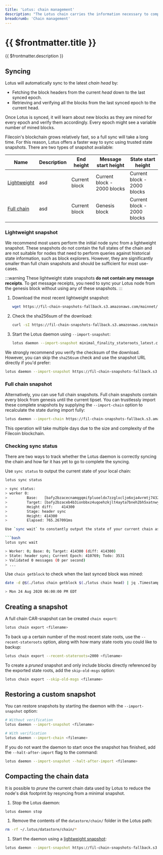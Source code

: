 ```yaml
---
title: 'Lotus: chain management'
description: "The Lotus chain carries the information necessary to compute the current state of the Filecoin network. This guide explains how to manage several aspects of the chain, including how to decrease your node's sync-time by loading the chain from a snapshot."
breadcrumb: 'Chain management'
---
```


# {{ $frontmatter.title }}

{{ $frontmatter.description }}

## Syncing

Lotus will automatically sync to the latest _chain head_ by:

- Fetching the block headers from the current _head_ down to the last synced epoch.
- Retrieving and verifying all the blocks from the last synced epoch to the current head.

Once Lotus is synced, it will learn about new blocks as they are mined for every epoch and verify them accordingly. Every epoch might see a variable number of mined blocks.

Filecoin's blockchain grows relatively fast, so a full sync will take a long time. For this reason, Lotus offers a faster way to sync using trusted state snapshots. There are two types of snapshot available:

| Name                                 | Description | End height    | Message start height        | State start height          |
| ------------------------------------ | ----------- | ------------- | --------------------------- | --------------------------- |
| [Lightweight](#lightweight-snapshot) | asd         | Current block | Current block - 2000 blocks | Current block - 2000 blocks |
| [Full chain](#full-chain-snapshot)   | asd         | Current block | Genesis block               | Current block - 2000 blocks |

### Lightweight snapshot

We recommend most users perform the initial node sync from a lightweight snapshot. These snapshots do not contain the full states of the chain and are not suitable for nodes that need to perform queries against historical state information, such as block explorers. However, they are significantly smaller than full chain snapshots and should be sufficient for most use-cases.

:::warning
These lightweight state snapshots **do not contain any message receipts**. To get message receipts, you need to sync your Lotus node from the genesis block without using any of these snapshots.
:::

1.  Download the most recent lightweight snapshot:

    ```bash
    wget https://fil-chain-snapshots-fallback.s3.amazonaws.com/mainnet/minimal_finality_stateroots_latest.car
    ```

1.  Check the sha256sum of the download:

    ```bash
    curl -sI https://fil-chain-snapshots-fallback.s3.amazonaws.com/mainnet/minimal_finality_stateroots_latest.car | perl -ne '/^x-amz-website-redirect-location:(.+)\.car\s\*$/ && print "$1.sha256sum"' | xargs curl -s
    ```

1.  Start the Lotus daemon using `--import-snapshot`:

    ```bash
    lotus daemon --import-snapshot minimal_finality_stateroots_latest.car
    ```

We strongly recommend you verify the checksum of the download. However, you can skip the `sha256sum` check and use the snapshot URL directly if you'd prefer:

```bash
lotus daemon --import-snapshot https://fil-chain-snapshots-fallback.s3.amazonaws.com/mainnet/minimal_finality_stateroots_latest.car
```

### Full chain snapshot

Alternatively, you can use full chain snapshots. Full chain snapshots contain every block from genesis until the current tipset. You can trustlessly import these complete snapshots by supplying the `--import-chain` option to recalculate the state during import fully:

```sh
lotus daemon --import-chain https://fil-chain-snapshots-fallback.s3.amazonaws.com/mainnet/complete_chain_with_finality_stateroots_latest.car
```

This operation will take multiple days due to the size and complexity of the Filecoin blockchain.

### Checking sync status

There are two ways to track whether the Lotus daemon is correctly syncing the chain and how far it has yet to go to complete the syncing.

Use `sync status` to output the current state of your local chain:

````sh
lotus sync status

> sync status:
> worker 0:
>         Base:   [bafy2bzacecnamqgqmifpluoeldx7zzglxcljo6oja4vrmtj7432rphldpdmm2]
>         Target: [bafy2bzaceb4b3ionbbxz4uqoehzkjlt4ayta7bneh2bh5xatnwypeuqypebmw bafy2bzaceb2uct4pawanule5bt2ivepcgqls6e6f52lccofvdyfynyfnsa3aa bafy2bzacealylayv2mpgx7wkf54diu6vqmw5yubdgkauii7q2fb7hvwk4343i] (414300)
>         Height diff:    414300
>         Stage: header sync
>         Height: 414300
>         Elapsed: 765.267091ms

Use `sync wait` to constantly output the state of your current chain as an ongoing process:

```bash
lotus sync wait

> Worker: 0; Base: 0; Target: 414300 (diff: 414300)
> State: header sync; Current Epoch: 410769; Todo: 3531
> Validated 0 messages (0 per second)
> ...
````

Use `chain getblock` to check when the last synced block was mined:

```bash
date -d @$(./lotus chain getblock $(./lotus chain head) | jq .Timestamp)

> Mon 24 Aug 2020 06:00:00 PM EDT
```

## Creating a snapshot

A full chain CAR-snapshot can be created `chain export`:

```bash
lotus chain export <filename>
```

To back up a certain number of the most recent state roots, use the `--recent-stateroots` option, along with how many state roots you could like to backup:

```bash
lotus chain export --recent-stateroots=2000 <filename>
```

To create a _pruned_ snapshot and only include blocks directly referenced by the exported state roots, add the `skip-old-msgs` option:

```bash
lotus chain export --skip-old-msgs <filename>
```

## Restoring a custom snapshot

You can restore snapshots by starting the daemon with the `--import-snapshot` option:

```bash
# Without verification
lotus daemon --import-snapshot <filename>

# With verification
lotus daemon --import-chain <filename>
```

If you do not want the daemon to start once the snapshot has finished, add the `--halt-after-import` flag to the command:

```bash
lotus daemon --import-snapshot --halt-after-import <filename>
```

## Compacting the chain data

It is possible to _prune_ the current chain data used by Lotus to reduce the node's disk footprint by resyncing from a minimal snapshot.

1. Stop the Lotus daemon:

```bash
lotus daemon stop
```

1. Remove the contents of the `datastore/chain/` folder in the Lotus path:

```bash
rm -rf ~/.lotus/datastore/chain/*
```

1. Start the daemon using a [lightweight snapshot](#lightweight-snapshot):

```bash
lotus daemon --import-snapshot https://fil-chain-snapshots-fallback.s3.amazonaws.com/mainnet/minimal_finality_stateroots_latest.car
```
